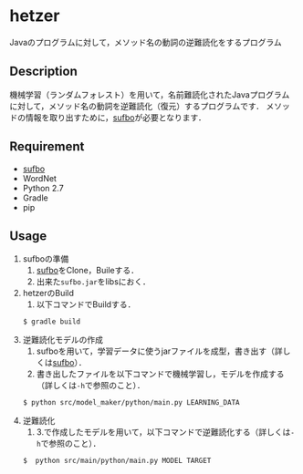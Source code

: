 hetzer
==

Javaのプログラムに対して，メソッド名の動詞の逆難読化をするプログラム

## Description
機械学習（ランダムフォレスト）を用いて，名前難読化されたJavaプログラムに対して，メソッド名の動詞を逆難読化（復元）するプログラムです．
メソッドの情報を取り出すために，[sufbo](https://github.com/tamada/sufbo)が必要となります．

## Requirement
* [sufbo](https://github.com/tamada/sufbo)
* WordNet
* Python 2.7
* Gradle
* pip

## Usage
1. sufboの準備
    1. [sufbo](https://github.com/tamada/sufbo)をClone，Buileする．
    1. 出来た`sufbo.jar`をlibsにおく．
1. hetzerのBuild
    1. 以下コマンドでBuildする．
    ```
    $ gradle build
    ````
1. 逆難読化モデルの作成
    1. sufboを用いて，学習データに使うjarファイルを成型，書き出す（詳しくは[sufbo](https://github.com/tamada/sufbo)）．
    1. 書き出したファイルを以下コマンドで機械学習し，モデルを作成する（詳しくは`-h`で参照のこと）．
    ```
    $ python src/model_maker/python/main.py LEARNING_DATA
    ```
1. 逆難読化
    1. 3.で作成したモデルを用いて，以下コマンドで逆難読化する（詳しくは`-h`で参照のこと）．
    ```
    $  python src/main/python/main.py MODEL TARGET
    ```
